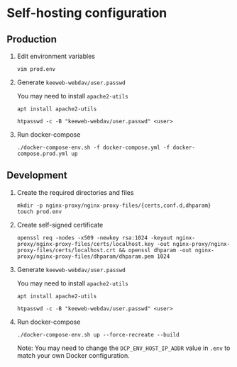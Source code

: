 Self-hosting configuration
==========================

## Production

1. Edit environment variables

    ```
    vim prod.env
    ```

2. Generate `keeweb-webdav/user.passwd`

    You may need to install `apache2-utils`

    ```
    apt install apache2-utils
    ```

    ```
    htpasswd -c -B "keeweb-webdav/user.passwd" <user>
    ```

3. Run docker-compose

    ```
    ./docker-compose-env.sh -f docker-compose.yml -f docker-compose.prod.yml up
    ```

## Development

1. Create the required directories and files

    ```
    mkdir -p nginx-proxy/nginx-proxy-files/{certs,conf.d,dhparam}
    touch prod.env
    ```

2. Create self-signed certificate

    ```
    openssl req -nodes -x509 -newkey rsa:1024 -keyout nginx-proxy/nginx-proxy-files/certs/localhost.key -out nginx-proxy/nginx-proxy-files/certs/localhost.crt && openssl dhparam -out nginx-proxy/nginx-proxy-files/dhparam/dhparam.pem 1024
    ```

3. Generate `keeweb-webdav/user.passwd`

    You may need to install `apache2-utils`

    ```
    apt install apache2-utils
    ```

    ```
    htpasswd -c -B "keeweb-webdav/user.passwd" <user>
    ```

4. Run docker-compose

    ```
    ./docker-compose-env.sh up --force-recreate --build
    ```

    Note: You may need to change the `DCP_ENV_HOST_IP_ADDR` value in `.env` to match your own Docker configuration.
